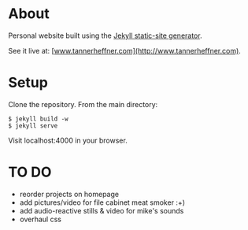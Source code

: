 # About
Personal website built using the [Jekyll static-site generator](http://jekyllrb.com).

See it live at: [www.tannerheffner.com](http://www.tannerheffner.com).

# Setup
Clone the repository.
From the main directory:


    $ jekyll build -w
    $ jekyll serve

Visit localhost:4000 in your browser.

# TO DO
- reorder projects on homepage 
- add pictures/video for file cabinet meat smoker :+)
- add audio-reactive stills & video for mike's sounds
- overhaul css
